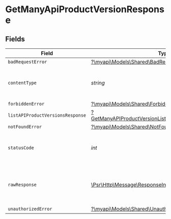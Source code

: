 # GetManyApiProductVersionResponse


## Fields

| Field                                                                                                                                        | Type                                                                                                                                         | Required                                                                                                                                     | Description                                                                                                                                  |
| -------------------------------------------------------------------------------------------------------------------------------------------- | -------------------------------------------------------------------------------------------------------------------------------------------- | -------------------------------------------------------------------------------------------------------------------------------------------- | -------------------------------------------------------------------------------------------------------------------------------------------- |
| `badRequestError`                                                                                                                            | [?\myapi\Models\Shared\BadRequestError](../../models/shared/BadRequestError.md)                                                              | :heavy_minus_sign:                                                                                                                           | Bad Request                                                                                                                                  |
| `contentType`                                                                                                                                | *string*                                                                                                                                     | :heavy_check_mark:                                                                                                                           | HTTP response content type for this operation                                                                                                |
| `forbiddenError`                                                                                                                             | [?\myapi\Models\Shared\ForbiddenError](../../models/shared/ForbiddenError.md)                                                                | :heavy_minus_sign:                                                                                                                           | Forbidden                                                                                                                                    |
| `listAPIProductVersionsResponse`                                                                                                             | [?GetManyAPIProductVersionListAPIProductVersionsResponse](../../models/operations/GetManyAPIProductVersionListAPIProductVersionsResponse.md) | :heavy_minus_sign:                                                                                                                           | List of API products                                                                                                                         |
| `notFoundError`                                                                                                                              | [?\myapi\Models\Shared\NotFoundError](../../models/shared/NotFoundError.md)                                                                  | :heavy_minus_sign:                                                                                                                           | Not Found                                                                                                                                    |
| `statusCode`                                                                                                                                 | *int*                                                                                                                                        | :heavy_check_mark:                                                                                                                           | HTTP response status code for this operation                                                                                                 |
| `rawResponse`                                                                                                                                | [\Psr\Http\Message\ResponseInterface](https://www.php-fig.org/psr/psr-7/#33-psrhttpmessageresponseinterface)                                 | :heavy_minus_sign:                                                                                                                           | Raw HTTP response; suitable for custom response parsing                                                                                      |
| `unauthorizedError`                                                                                                                          | [?\myapi\Models\Shared\UnauthorizedError](../../models/shared/UnauthorizedError.md)                                                          | :heavy_minus_sign:                                                                                                                           | Unauthorized                                                                                                                                 |